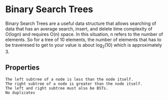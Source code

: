 # Binary Search Trees

Binary Search Trees are a useful data structure that allows searching of data that has an average search, insert, and delete time complexity of O(logn) and requires O(n) space. In this situation, n refers to the number of elements. So for a tree of 10 elements, the number of elements that has to be traveresed to get to your value is about log<sub>2</sub>(10) which is approximately 3.

## Properties
	The left subtree of a node is less than the node itself.
	The right subtree of a node is greater than the node itself.
	The left and right subtree must also be BSTs.
	No duplicates

